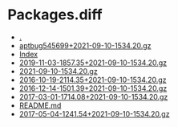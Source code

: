 Packages.diff
========================

- [.](.)
- [aptbug545699+2021-09-10-1534.20.gz](aptbug545699+2021-09-10-1534.20.gz)
- [Index](Index)
- [2019-11-03-1857.35+2021-09-10-1534.20.gz](2019-11-03-1857.35+2021-09-10-1534.20.gz)
- [2021-09-10-1534.20.gz](2021-09-10-1534.20.gz)
- [2016-10-19-2114.35+2021-09-10-1534.20.gz](2016-10-19-2114.35+2021-09-10-1534.20.gz)
- [2016-12-14-1501.39+2021-09-10-1534.20.gz](2016-12-14-1501.39+2021-09-10-1534.20.gz)
- [2017-03-01-1714.08+2021-09-10-1534.20.gz](2017-03-01-1714.08+2021-09-10-1534.20.gz)
- [README.md](README.md)
- [2017-05-04-1241.54+2021-09-10-1534.20.gz](2017-05-04-1241.54+2021-09-10-1534.20.gz)

